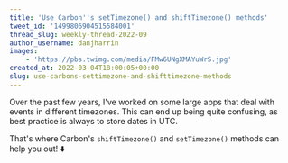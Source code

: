 ```yaml
---
title: 'Use Carbon''s setTimezone() and shiftTimezone() methods'
tweet_id: '1499806904515584001'
thread_slug: weekly-thread-2022-09
author_username: danjharrin
images:
    - 'https://pbs.twimg.com/media/FMw6UNgXMAYuWrS.jpg'
created_at: 2022-03-04T18:00:05+00:00
slug: use-carbons-settimezone-and-shifttimezone-methods
---
```

Over the past few years, I've worked on some large apps that deal with events in different timezones. This can end up being quite confusing, as best practice is always to store dates in UTC.

That's where Carbon's `shiftTimezone()` and `setTimezone()` methods can help you out! ⬇️